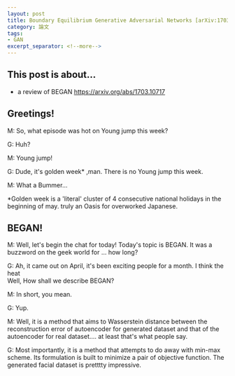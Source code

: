 ```yaml
---
layout: post
title: Boundary Equilibrium Generative Adversarial Networks [arXiv:1703.10717]
category: 論文
tags:
- GAN
excerpt_separator: <!--more-->
---
```


## This post is about... 
- a review of BEGAN https://arxiv.org/abs/1703.10717
<!--more-->
 
## Greetings! 

M: So, what episode was hot on Young jump this week? 

G: Huh?

M: Young jump!

G: Dude, it's golden week* ,man. There is no Young jump this week. 

M: What a Bummer... 

*Golden week is a 'literal' cluster of 4 consecutive national holidays in the beginning of may. 
truly an Oasis for overworked Japanese. 

## BEGAN! 

M: Well, let's begin the chat for today! Today's topic is BEGAN. It was a buzzword on the geek world for 
... how long? 

G: Ah, it came out on April, it's been exciting people for a month. I think the heat  
Well, How shall we describe BEGAN? 

M: In short, you mean. 

G: Yup.

M: Well, it is a method that aims to Wasserstein distance between the reconstruction error of autoencoder for generated dataset and that of the autoencoder for real dataset.... at least that's what people say. 

G: Most importantly, it is a method that attempts to do away with min-max scheme. Its formulation is built to minimize a pair of objective function. The generated facial dataset is pretttty impressive. 


